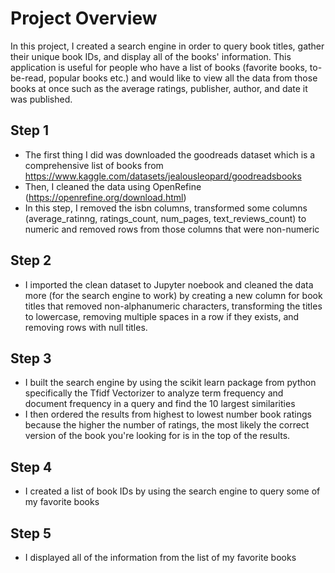 # Project Overview
In this project, I created a search engine in order to query book titles, gather their unique book IDs, and display all of the books' information. This application is useful for people who have a list of books (favorite books, to-be-read, popular books etc.) and would like to view all the data from those books at once such as the average ratings, publisher, author, and date it was published.

## Step 1
- The first thing I did was downloaded the goodreads dataset which is a comprehensive list of books from https://www.kaggle.com/datasets/jealousleopard/goodreadsbooks
- Then, I cleaned the data using OpenRefine (https://openrefine.org/download.html)
- In this step, I removed the isbn columns, transformed some columns (average_ratinng, ratings_count, num_pages, text_reviews_count) to numeric and removed  rows from those columns that were non-numeric

## Step 2
- I imported the clean dataset to Jupyter noebook and cleaned the data more (for the search engine to work) by creating a new column for book titles that removed non-alphanumeric characters, transforming the titles to lowercase, removing multiple spaces in a row if they exists, and removing rows with null titles.

## Step 3
- I built the search engine by using the scikit learn package from python specifically the Tfidf Vectorizer to analyze term frequency and document frequency in a query and find the 10 largest similarities
- I then ordered the results from highest to lowest number book ratings because the higher the number of ratings, the most likely the correct version of the book you're looking for is in the top of the results.

## Step 4
- I created a list of book IDs by using the search engine to query some of my favorite books

## Step 5
- I displayed all of the information from the list of my favorite books
